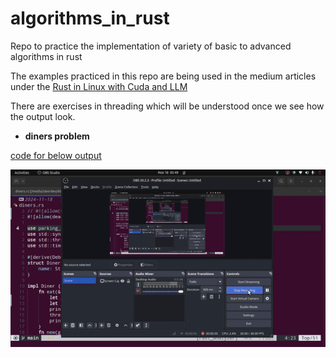 # algorithms_in_rust

Repo to practice the implementation of variety of
basic to advanced algorithms in rust

The examples practiced in this repo are being used
in the medium articles under the
[Rust in Linux with Cuda and LLM](https://medium.com/@kamaljp/list/rust-in-linux-with-cuda-llm-703a8526d1fe)

There are exercises in threading which will be
understood once we see how the output look.

- **diners problem**

[code for below output](./core_prac/core_prac7/src/bin/diners.rs)

![diners_eating_thinking](./running_examples/dining_diners.gif)
